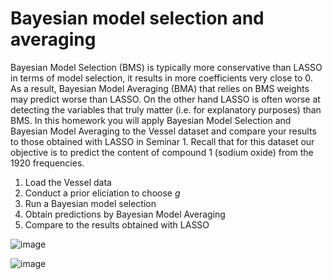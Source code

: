 # Bayesian model selection and averaging
Bayesian Model Selection (BMS) is typically more conservative than LASSO in terms of model selection, it results in more coefficients very close to 0. As a result, Bayesian Model Averaging (BMA) that relies on BMS weights may predict worse than LASSO. On the other hand LASSO is often worse at detecting the variables that truly matter (i.e. for explanatory purposes) than BMS. In this homework you will apply Bayesian Model Selection and Bayesian Model Averaging to the Vessel dataset and compare your results to those obtained with LASSO in Seminar 1. Recall that for this dataset our objective is to predict the content of compound 1 (sodium oxide) from the 1920 frequencies.

1. Load the Vessel data
2. Conduct a prior eliciation to choose $g$
3. Run a Bayesian model selection
4. Obtain predictions by Bayesian Model Averaging
5. Compare to the results obtained with LASSO

![image](https://github.com/user-attachments/assets/5ecb91b0-35bf-461f-82c4-8b8c8a68a856)

![image](https://github.com/user-attachments/assets/b64eadc9-b06f-4531-b91e-b6f23fa866b9)
